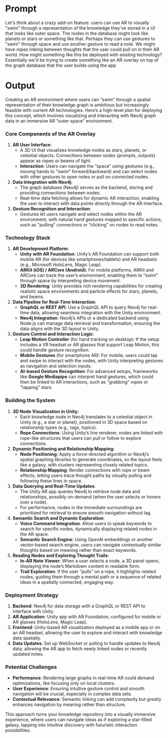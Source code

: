 # Prompt

Let's think about a crazy add-on feature: users can use AR to visually "swim" through a representation of the knowledge they've stored in a UI that looks like outer space. The nodes in the database might look like planets or stars or something like that. Perhaps they can use gestures to "swim" through space and use another gesture to read a note. We might have ropes linking between thoughts that the user could pull on in their AR world. How might something like this be deployed with existing technology? Essentially we'd be trying to create something like an AR overlay on top of the graph database that the user builds using the app

# Output

Creating an AR environment where users can “swim” through a spatial representation of their knowledge graph is ambitious but increasingly feasible with current AR technologies. Here’s a high-level plan for deploying this concept, which involves visualizing and interacting with Neo4j graph data in an immersive AR “outer space” environment.

### Core Components of the AR Overlay

1. **AR User Interface**:
   - A 3D UI that visualizes knowledge nodes as stars, planets, or celestial objects. Connections between nodes (prompts, outputs) appear as ropes or beams of light.
   - **Interaction**: Users can navigate the “space” using gestures (e.g., moving hands to "swim" forward/backward) and can select nodes with other gestures to open notes or pull on connected nodes.
2. **Data Integration with Neo4j**:
   - The graph database (Neo4j) serves as the backend, storing and providing connections between nodes.
   - Real-time data fetching allows for dynamic AR interaction, enabling the user to interact with data points directly through the AR interface.
3. **Gesture Recognition and Interaction**:
   - Gestures let users navigate and select nodes within the AR environment, with natural hand gestures mapped to specific actions, such as "pulling" connections or “clicking” on nodes to read notes.

### Technology Stack

1. **AR Development Platform**:
   - **Unity with AR Foundation**: Unity’s AR Foundation can support both mobile AR (for devices like smartphones/tablets) and AR headsets (e.g., Microsoft HoloLens, Magic Leap).
   - **ARKit (iOS) / ARCore (Android)**: For mobile platforms, ARKit and ARCore can track the user’s environment, enabling them to “swim” through space by interpreting device movement.
   - **3D Rendering**: Unity provides rich rendering capabilities for creating realistic space environments and particle effects for stars, planets, and beams.
2. **Data Pipeline for Real-Time Interaction**:
   - **GraphQL or REST API**: Use a GraphQL API to query Neo4j for real-time data, allowing seamless integration with the Unity environment.
   - **Neo4j Integration**: Neo4j’s APIs or a dedicated backend using Node.js can manage data retrieval and transformation, ensuring the data aligns with the 3D layout in Unity.
3. **Gesture Control and Interaction Logic**:
   - **Leap Motion Controller** (for hand tracking on desktop): If the setup includes a VR headset or AR glasses that support Leap Motion, this could handle gesture recognition.
   - **Mobile Gestures** (for smartphone AR): For mobile, users could tap and swipe to interact with the nodes, with Unity interpreting gestures as navigation and selection inputs.
   - **AI-based Gesture Recognition**: For advanced setups, frameworks like **Google Mediapipe** can interpret hand gestures, which could then be linked to AR interactions, such as "grabbing" ropes or "tapping" stars.

### Building the System

1. **3D Node Visualization in Unity**:
   - Each knowledge node in Neo4j translates to a celestial object in Unity (e.g., a star or planet), positioned in 3D space based on relationship types (e.g., tags, topics).
   - **Rope Connections**: Using Unity’s line renderer, nodes are linked with rope-like structures that users can pull or follow to explore connections.
2. **Dynamic Positioning and Relationship Mapping**:
   - **Node Positioning**: Apply a force-directed algorithm or Neo4j’s spatial graphing libraries to generate coordinates, so the layout feels like a galaxy, with clusters representing closely related topics.
   - **Relationship Mapping**: Render connections with rope or beam effects, letting users trace thought paths by visually pulling and following these lines in space.
3. **Data Querying and Real-Time Updates**:
   - The Unity AR app queries Neo4j to retrieve node data and relationships, possibly on-demand (when the user selects or hovers over a node).
   - For performance, nodes in the immediate surroundings are prioritized for retrieval to ensure smooth navigation without lag.
4. **Semantic Search and Dynamic Exploration**:
   - **Voice Command Integration**: Allow users to speak keywords to search for specific nodes, dynamically displaying related nodes in the AR space.
   - **Semantic Search Engine**: Using OpenAI embeddings or another vector-based search engine, users can navigate contextually similar thoughts based on meaning rather than exact keywords.
5. **Reading Nodes and Exploring Thought Trails**:
   - **In-AR Note Viewer**: When a user selects a node, a 3D panel opens, displaying the node’s Markdown content in readable form.
   - **Trail Exploration**: If the user “pulls” on a rope, it highlights related nodes, guiding them through a mental path or a sequence of related ideas in a spatially connected, engaging way.

### Deployment Strategy

1. **Backend**: Neo4j for data storage with a GraphQL or REST API to interface with Unity.
2. **AR Application**: Unity app with AR Foundation, configured for mobile or AR glasses (HoloLens, Magic Leap).
3. **Frontend**: Unity-based AR visualization deployed as a mobile app or on an AR headset, allowing the user to explore and interact with knowledge data spatially.
4. **Data Updates**: Set up WebSocket or polling to handle updates to Neo4j data, allowing the AR app to fetch newly linked nodes or recently updated notes.

### Potential Challenges

- **Performance**: Rendering large graphs in real-time AR could demand optimizations, like focusing only on local clusters.
- **User Experience**: Ensuring intuitive gesture control and smooth navigation will be crucial, especially in complex data sets.
- **Contextual Relevance**: Semantic linking can add complexity but greatly enhances navigation by meaning rather than structure.

This approach turns your knowledge repository into a visually immersive experience, where users can navigate ideas as if exploring a star-filled galaxy, tapping into intuitive discovery with futuristic interaction possibilities.
